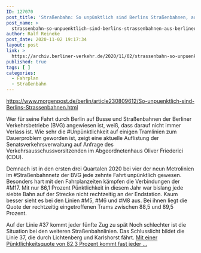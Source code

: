 ```yaml
---
ID: 127070
post_title: 'Straßenbahn: So unpünktlich sind Berlins Straßenbahnen, aus Berliner Morgenpost'
post_name: >
  strassenbahn-so-unpuenktlich-sind-berlins-strassenbahnen-aus-berliner-morgenpost
author: Ralf Reineke
post_date: 2020-11-02 19:17:34
layout: post
link: >
  https://archiv.berliner-verkehr.de/2020/11/02/strassenbahn-so-unpuenktlich-sind-berlins-strassenbahnen-aus-berliner-morgenpost/
published: true
tags: [ ]
categories:
  - Fahrplan
  - Straßenbahn
---
```

https://www.morgenpost.de/berlin/article230809612/So-unpuenktlich-sind-Berlins-Strassenbahnen.html

Wer für seine Fahrt durch Berlin auf Busse und Straßenbahnen der Berliner Verkehrsbetriebe (BVG) angewiesen ist, weiß, dass darauf nicht immer Verlass ist. Wie sehr die #Unpünktlichkeit auf einigen Tramlinien zum Dauerproblem geworden ist, zeigt eine aktuelle Auflistung der Senatsverkehrsverwaltung auf Anfrage des Verkehrsausschussvorsitzenden im Abgeordnetenhaus Oliver Friederici (CDU).

Demnach ist in den ersten drei Quartalen 2020 bei vier der neun Metrolinien im #Straßenbahnnetz der BVG jede zehnte Fahrt unpünktlich gewesen. Besonders hart mit den Fahrplanzeiten kämpfen die Verbindungen der #M17. Mit nur 86,1 Prozent Pünktlichkeit in diesem Jahr war bislang jede siebte Bahn auf der Strecke nicht rechtzeitig an der Endstation. Kaum besser sieht es bei den Linien #M5, #M6 und #M8 aus. Bei ihnen liegt die Quote der rechtzeitig eingetroffenen Trams zwischen 88,5 und 89,5 Prozent.

Auf der Linie #37 kommt jeder fünfte Zug zu spät
Noch schlechter ist die Situation bei den weiteren Straßenbahnlinien. Das Schlusslicht bildet die Linie 37, die durch Lichtenberg und Karlshorst fährt. <a href="https://www.morgenpost.de/berlin/article230809612/So-unpuenktlich-sind-Berlins-Strassenbahnen.html">Mit einer Pünktlichkeitsquote von 82,3 Prozent kommt fast jeder ...</a>